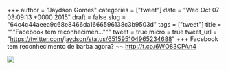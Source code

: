 
+++
author = "Jaydson Gomes"
categories = ["tweet"]
date = "Wed Oct 07 03:09:13 +0000 2015"
draft = false
slug = "64c4c44aeea9c68e8466da1666596138c3b9503d"
tags = ["tweet"]
title = """Facebook tem reconhecimen..."""
tweet = true
micro = true
tweet_url = "https://twitter.com/jaydson/status/651595104965234688"
+++
Facebook tem reconhecimento de barba agora? ¬¬ http://t.co/6WO83CPAn4

![](/images/tweet-media/651595104965234688-CQruKURWIAAowCj.png)